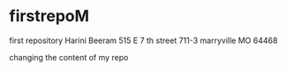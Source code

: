 # firstrepoM
first repository 
Harini Beeram
515 E 7 th street 711-3
marryville MO 64468

changing the content of my repo